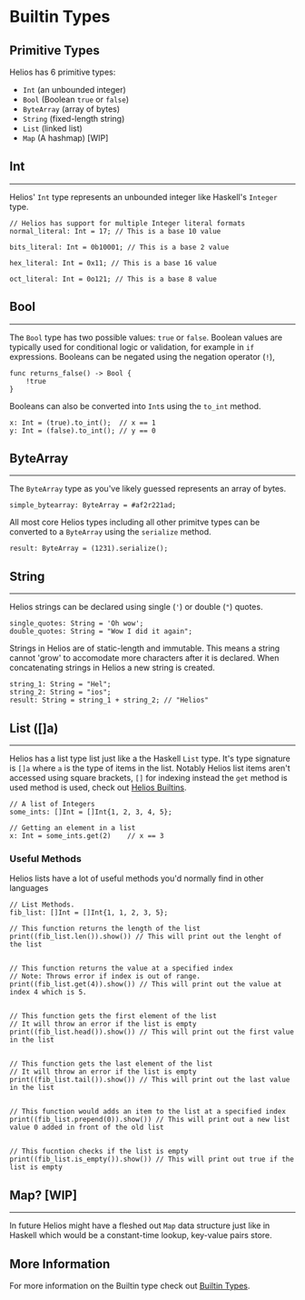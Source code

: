 # Builtin Types

## Primitive Types

Helios has 6 primitive types:
- `Int` (an unbounded integer)
- `Bool` (Boolean `true` or `false`)
- `ByteArray` (array of bytes)
- `String` (fixed-length string)
- `List` (linked list)
- `Map` (A hashmap) \[WIP\]

## Int
---

Helios' `Int` type represents an unbounded integer like Haskell's `Integer` type.

```rust,noplaypen
// Helios has support for multiple Integer literal formats
normal_literal: Int = 17; // This is a base 10 value

bits_literal: Int = 0b10001; // This is a base 2 value

hex_literal: Int = 0x11; // This is a base 16 value

oct_literal: Int = 0o121; // This is a base 8 value
```

## Bool
---

The `Bool` type has two possible values: `true` or `false`. Boolean values are typically used for conditional logic or validation, for example in `if` expressions. Booleans can be negated using the negation operator (`!`),

```rust,noplaypen
func returns_false() -> Bool {
    !true
}
```

Booleans can also be converted into `Int`s using the `to_int` method.

```rust,noplaypen
x: Int = (true).to_int();  // x == 1
y: Int = (false).to_int(); // y == 0
```

## ByteArray
---

The `ByteArray` type as you've likely guessed represents an array of bytes.

```rust,noplaypen
simple_bytearray: ByteArray = #af2r221ad;
```

All most core Helios types including all other primitve types can be converted to a `ByteArray` using the `serialize` method.

```rust,noplaypen
result: ByteArray = (1231).serialize();
```

## String
---

Helios strings can be declared using single (`'`) or double (`"`) quotes.

```ts,noplaypen
single_quotes: String = 'Oh wow';
double_quotes: String = "Wow I did it again";
```

Strings in Helios are of static-length and immutable.
This means a string cannot 'grow' to accomodate more characters after it is declared.
When concatenating strings in Helios a new string is created.

```rust,noplaypen
string_1: String = "Hel";
string_2: String = "ios";
result: String = string_1 + string_2; // "Helios"
```

## List (\[\]a)
---

Helios has a list type list just like a the Haskell `List` type.
It's type signature is `[]a` where `a` is the type of items in the list.
Notably Helios list items aren't accessed using square brackets, `[]` for indexing instead the `get` method is used method is used, check out [Helios Builtins](../helios_builtins/Helios_Builtins.md/#list-a).

```rust,noplaypen
// A list of Integers
some_ints: []Int = []Int{1, 2, 3, 4, 5};

// Getting an element in a list
x: Int = some_ints.get(2)    // x == 3
```

### Useful Methods

Helios lists have a lot of useful methods you'd normally find in other languages

```rust,noplaypen
// List Methods.
fib_list: []Int = []Int{1, 1, 2, 3, 5};

// This function returns the length of the list
print((fib_list.len()).show()) // This will print out the lenght of the list


// This function returns the value at a specified index
// Note: Throws error if index is out of range. 
print((fib_list.get(4)).show()) // This will print out the value at index 4 which is 5.


// This function gets the first element of the list
// It will throw an error if the list is empty
print((fib_list.head()).show()) // This will print out the first value in the list


// This function gets the last element of the list
// It will throw an error if the list is empty
print((fib_list.tail()).show()) // This will print out the last value in the list


// This function would adds an item to the list at a specified index
print((fib_list.prepend(0)).show()) // This will print out a new list value 0 added in front of the old list


// This fucntion checks if the list is empty
print((fib_list.is_empty()).show()) // This will print out true if the list is empty
```

## Map? \[WIP\]
---

In future Helios might have a fleshed out `Map` data structure just like in Haskell which would be a constant-time lookup, key-value pairs store.

## More Information

For more information on the Builtin type check out [Builtin Types](../helios_builtins/Helios_Builtins.md).
